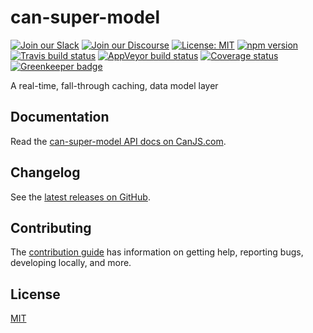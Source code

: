 # can-super-model

[![Join our Slack](https://img.shields.io/badge/slack-join%20chat-611f69.svg)](https://www.bitovi.com/community/slack?utm_source=badge&utm_medium=badge&utm_campaign=pr-badge&utm_content=badge)
[![Join our Discourse](https://img.shields.io/discourse/https/forums.bitovi.com/posts.svg)](https://forums.bitovi.com/?utm_source=badge&utm_medium=badge&utm_campaign=pr-badge&utm_content=badge)
[![License: MIT](https://img.shields.io/badge/license-MIT-blue.svg)](https://github.com/canjs/can-super-model/blob/master/LICENSE)
[![npm version](https://badge.fury.io/js/can-super-model.svg)](https://www.npmjs.com/package/can-super-model)
[![Travis build status](https://travis-ci.org/canjs/can-super-model.svg?branch=master)](https://travis-ci.org/canjs/can-super-model)
[![AppVeyor build status](https://ci.appveyor.com/api/projects/status/github/canjs/can-super-model?branch=master&svg=true)](https://ci.appveyor.com/project/matthewp/can-super-model)
[![Coverage status](https://coveralls.io/repos/github/canjs/can-super-model/badge.svg?branch=master)](https://coveralls.io/github/canjs/can-super-model?branch=master)
[![Greenkeeper badge](https://badges.greenkeeper.io/canjs/can-super-model.svg)](https://greenkeeper.io/)

A real-time, fall-through caching, data model layer

## Documentation

Read the [can-super-model API docs on CanJS.com](https://canjs.com/doc/can-super-model.html).

## Changelog

See the [latest releases on GitHub](https://github.com/canjs/can-super-model/releases).

## Contributing

The [contribution guide](https://github.com/canjs/can-super-model/blob/master/CONTRIBUTING.md) has information on getting help, reporting bugs, developing locally, and more.

## License

[MIT](https://github.com/canjs/can-super-model/blob/master/LICENSE)
